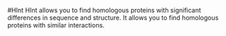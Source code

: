 #HInt
HInt allows you to find homologous proteins with significant differences in sequence and structure.
It allows you to find homologous proteins with similar interactions.
